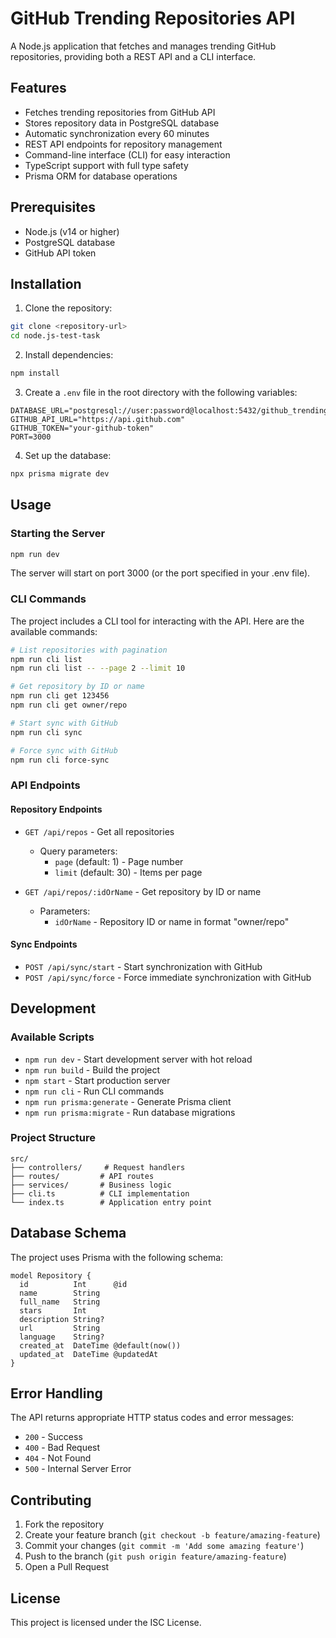 # GitHub Trending Repositories API

A Node.js application that fetches and manages trending GitHub repositories, providing both a REST API and a CLI interface.

## Features

- Fetches trending repositories from GitHub API
- Stores repository data in PostgreSQL database
- Automatic synchronization every 60 minutes
- REST API endpoints for repository management
- Command-line interface (CLI) for easy interaction
- TypeScript support with full type safety
- Prisma ORM for database operations

## Prerequisites

- Node.js (v14 or higher)
- PostgreSQL database
- GitHub API token

## Installation

1. Clone the repository:
```bash
git clone <repository-url>
cd node.js-test-task
```

2. Install dependencies:
```bash
npm install
```

3. Create a `.env` file in the root directory with the following variables:
```env
DATABASE_URL="postgresql://user:password@localhost:5432/github_trending"
GITHUB_API_URL="https://api.github.com"
GITHUB_TOKEN="your-github-token"
PORT=3000
```

4. Set up the database:
```bash
npx prisma migrate dev
```

## Usage

### Starting the Server

```bash
npm run dev
```

The server will start on port 3000 (or the port specified in your .env file).

### CLI Commands

The project includes a CLI tool for interacting with the API. Here are the available commands:

```bash
# List repositories with pagination
npm run cli list
npm run cli list -- --page 2 --limit 10

# Get repository by ID or name
npm run cli get 123456
npm run cli get owner/repo

# Start sync with GitHub
npm run cli sync

# Force sync with GitHub
npm run cli force-sync
```

### API Endpoints

#### Repository Endpoints

- `GET /api/repos` - Get all repositories
  - Query parameters:
    - `page` (default: 1) - Page number
    - `limit` (default: 30) - Items per page

- `GET /api/repos/:idOrName` - Get repository by ID or name
  - Parameters:
    - `idOrName` - Repository ID or name in format "owner/repo"

#### Sync Endpoints

- `POST /api/sync/start` - Start synchronization with GitHub
- `POST /api/sync/force` - Force immediate synchronization with GitHub

## Development

### Available Scripts

- `npm run dev` - Start development server with hot reload
- `npm run build` - Build the project
- `npm start` - Start production server
- `npm run cli` - Run CLI commands
- `npm run prisma:generate` - Generate Prisma client
- `npm run prisma:migrate` - Run database migrations

### Project Structure

```
src/
├── controllers/     # Request handlers
├── routes/         # API routes
├── services/       # Business logic
├── cli.ts          # CLI implementation
└── index.ts        # Application entry point
```

## Database Schema

The project uses Prisma with the following schema:

```prisma
model Repository {
  id          Int      @id
  name        String
  full_name   String
  stars       Int
  description String?
  url         String
  language    String?
  created_at  DateTime @default(now())
  updated_at  DateTime @updatedAt
}
```

## Error Handling

The API returns appropriate HTTP status codes and error messages:

- `200` - Success
- `400` - Bad Request
- `404` - Not Found
- `500` - Internal Server Error

## Contributing

1. Fork the repository
2. Create your feature branch (`git checkout -b feature/amazing-feature`)
3. Commit your changes (`git commit -m 'Add some amazing feature'`)
4. Push to the branch (`git push origin feature/amazing-feature`)
5. Open a Pull Request

## License

This project is licensed under the ISC License. 